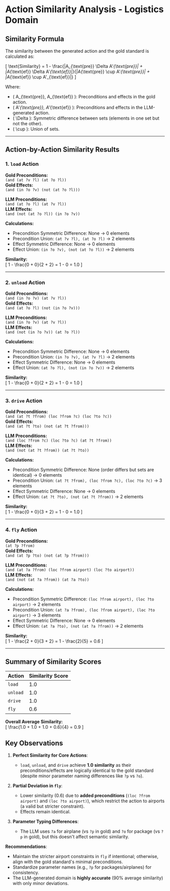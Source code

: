 # Action Similarity Analysis - Logistics Domain

## Similarity Formula
The similarity between the generated action and the gold standard is calculated as:

\[
\text{Similarity} = 1 - \frac{|A_{\text{pre}} \Delta A'_{\text{pre}}| + |A_{\text{ef}} \Delta A'_{\text{ef}}|}{|A_{\text{pre}} \cup A'_{\text{pre}}| + |A_{\text{ef}} \cup A'_{\text{ef}}|}
\]

Where:
- \( A_{\text{pre}}, A_{\text{ef}} \): Preconditions and effects in the gold action.
- \( A'_{\text{pre}}, A'_{\text{ef}} \): Preconditions and effects in the LLM-generated action.
- \( \Delta \): Symmetric difference between sets (elements in one set but not the other).
- \( \cup \): Union of sets.

---

## Action-by-Action Similarity Results

### 1. `load` Action
**Gold Preconditions:**  
`(and (at ?v ?l) (at ?o ?l))`  
**Gold Effects:**  
`(and (in ?o ?v) (not (at ?o ?l)))`  

**LLM Preconditions:**  
`(and (at ?o ?l) (at ?v ?l))`  
**LLM Effects:**  
`(and (not (at ?o ?l)) (in ?o ?v))`  

**Calculations:**  
- Precondition Symmetric Difference: None → 0 elements  
- Precondition Union: `(at ?v ?l), (at ?o ?l)` → 2 elements  
- Effect Symmetric Difference: None → 0 elements  
- Effect Union: `(in ?o ?v), (not (at ?o ?l))` → 2 elements  

**Similarity:**  
\[
1 - \frac{0 + 0}{2 + 2} = 1 - 0 = 1.0
\]

---

### 2. `unload` Action
**Gold Preconditions:**  
`(and (in ?o ?v) (at ?v ?l))`  
**Gold Effects:**  
`(and (at ?o ?l) (not (in ?o ?v)))`  

**LLM Preconditions:**  
`(and (in ?o ?v) (at ?v ?l))`  
**LLM Effects:**  
`(and (not (in ?o ?v)) (at ?o ?l))`  

**Calculations:**  
- Precondition Symmetric Difference: None → 0 elements  
- Precondition Union: `(in ?o ?v), (at ?v ?l)` → 2 elements  
- Effect Symmetric Difference: None → 0 elements  
- Effect Union: `(at ?o ?l), (not (in ?o ?v))` → 2 elements  

**Similarity:**  
\[
1 - \frac{0 + 0}{2 + 2} = 1 - 0 = 1.0
\]

---

### 3. `drive` Action
**Gold Preconditions:**  
`(and (at ?t ?from) (loc ?from ?c) (loc ?to ?c))`  
**Gold Effects:**  
`(and (at ?t ?to) (not (at ?t ?from)))`  

**LLM Preconditions:**  
`(and (loc ?from ?c) (loc ?to ?c) (at ?t ?from))`  
**LLM Effects:**  
`(and (not (at ?t ?from)) (at ?t ?to))`  

**Calculations:**  
- Precondition Symmetric Difference: None (order differs but sets are identical) → 0 elements  
- Precondition Union: `(at ?t ?from), (loc ?from ?c), (loc ?to ?c)` → 3 elements  
- Effect Symmetric Difference: None → 0 elements  
- Effect Union: `(at ?t ?to), (not (at ?t ?from))` → 2 elements  

**Similarity:**  
\[
1 - \frac{0 + 0}{3 + 2} = 1 - 0 = 1.0
\]

---

### 4. `fly` Action
**Gold Preconditions:**  
`(at ?p ?from)`  
**Gold Effects:**  
`(and (at ?p ?to) (not (at ?p ?from)))`  

**LLM Preconditions:**  
`(and (at ?a ?from) (loc ?from airport) (loc ?to airport))`  
**LLM Effects:**  
`(and (not (at ?a ?from)) (at ?a ?to))`  

**Calculations:**  
- Precondition Symmetric Difference: `(loc ?from airport), (loc ?to airport)` → 2 elements  
- Precondition Union: `(at ?a ?from), (loc ?from airport), (loc ?to airport)` → 3 elements  
- Effect Symmetric Difference: None → 0 elements  
- Effect Union: `(at ?a ?to), (not (at ?a ?from))` → 2 elements  

**Similarity:**  
\[
1 - \frac{2 + 0}{3 + 2} = 1 - \frac{2}{5} = 0.6
\]

---

## Summary of Similarity Scores
| Action    | Similarity Score |
|-----------|------------------|
| `load`    | 1.0              |
| `unload`  | 1.0              |
| `drive`   | 1.0              |
| `fly`     | 0.6              |

**Overall Average Similarity:**  
\[
\frac{1.0 + 1.0 + 1.0 + 0.6}{4} = 0.9
\]

## Key Observations
1. **Perfect Similarity for Core Actions**:  
   - `load`, `unload`, and `drive` achieve **1.0 similarity** as their preconditions/effects are logically identical to the gold standard (despite minor parameter naming differences like `?p` vs `?o`).  

2. **Partial Deviation in `fly`**:  
   - Lower similarity (0.6) due to **added preconditions** (`(loc ?from airport)` and `(loc ?to airport)`), which restrict the action to airports (a valid but stricter constraint).  
   - Effects remain identical.  

3. **Parameter Typing Differences**:  
   - The LLM uses `?a` for airplane (vs `?p` in gold) and `?o` for package (vs `?p` in gold), but this doesn't affect semantic similarity.  

**Recommendations**:  
- Maintain the stricter airport constraints in `fly` if intentional; otherwise, align with the gold standard's minimal preconditions.  
- Standardize parameter names (e.g., `?p` for packages/airplanes) for consistency.  
- The LLM-generated domain is **highly accurate** (90% average similarity) with only minor deviations.  